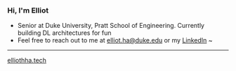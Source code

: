 ### Hi, I'm Elliot
- Senior at Duke University, Pratt School of Engineering. Currently building DL architectures for fun
- Feel free to reach out to me at [elliot.ha@duke.edu](https://outlook.office365.com/mail/deeplink/compose?mailtouri=mailto%3Aehh19%40duke.edu) or my [LinkedIn](https://www.linkedin.com/in/elliothha/) ~

---

[elliothha.tech](https://elliothha.tech/)


